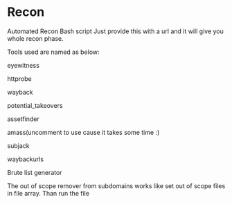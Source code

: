 # Recon
Automated Recon Bash script
Just provide this with a url and it will give you whole recon phase.

Tools used are named as below:

eyewitness

httprobe

wayback
  
potential_takeovers
 
assetfinder

amass(uncomment to use cause it takes some time :)

subjack

waybackurls

Brute list generator


The out of scope remover from subdomains works like set out of scope files in file array.
Than run the file
